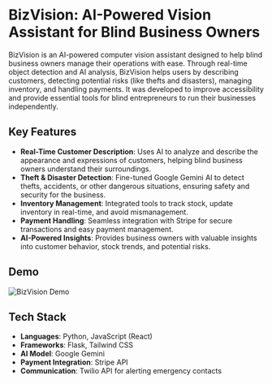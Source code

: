 # BizVision: AI-Powered Vision Assistant for Blind Business Owners

BizVision is an AI-powered computer vision assistant designed to help blind business owners manage their operations with ease. Through real-time object detection and AI analysis, BizVision helps users by describing customers, detecting potential risks (like thefts and disasters), managing inventory, and handling payments. It was developed to improve accessibility and provide essential tools for blind entrepreneurs to run their businesses independently.

## Key Features

- **Real-Time Customer Description**: Uses AI to analyze and describe the appearance and expressions of customers, helping blind business owners understand their surroundings.
- **Theft & Disaster Detection**: Fine-tuned Google Gemini AI to detect thefts, accidents, or other dangerous situations, ensuring safety and security for the business.
- **Inventory Management**: Integrated tools to track stock, update inventory in real-time, and avoid mismanagement.
- **Payment Handling**: Seamless integration with Stripe for secure transactions and easy payment management.
- **AI-Powered Insights**: Provides business owners with valuable insights into customer behavior, stock trends, and potential risks.

## Demo

![BizVision Demo](https://www.youtube.com/watch?v=7fGWVv-SWHg)

## Tech Stack

- **Languages**: Python, JavaScript (React)
- **Frameworks**: Flask, Tailwind CSS
- **AI Model**: Google Gemini
- **Payment Integration**: Stripe API
- **Communication**: Twilio API for alerting emergency contacts
